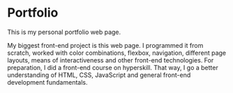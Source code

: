 # Portfolio
This is my personal portfolio web page.

My biggest front-end project is this web page. I programmed it from scratch, worked with color combinations,
flexbox, navigation, different page layouts, means of interactiveness and other front-end technologies.
For preparation, I did a front-end course on hyperskill. That way, I go a better understanding of HTML, CSS,
JavaScript and general front-end development fundamentals.
